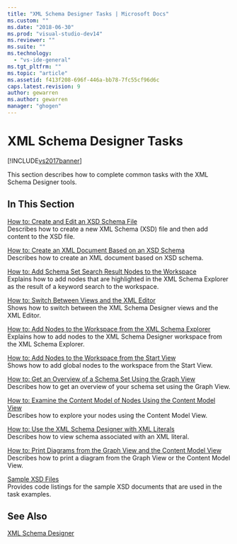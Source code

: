 ```yaml
---
title: "XML Schema Designer Tasks | Microsoft Docs"
ms.custom: ""
ms.date: "2018-06-30"
ms.prod: "visual-studio-dev14"
ms.reviewer: ""
ms.suite: ""
ms.technology: 
  - "vs-ide-general"
ms.tgt_pltfrm: ""
ms.topic: "article"
ms.assetid: f413f208-696f-446a-bb78-7fc55cf96d6c
caps.latest.revision: 9
author: gewarren
ms.author: gewarren
manager: "ghogen"
---
```

# XML Schema Designer Tasks
[!INCLUDE[vs2017banner](../includes/vs2017banner.md)]

  
  
This section describes how to complete common tasks with the XML Schema Designer tools.  
  
## In This Section  
 [How to: Create and Edit an XSD Schema File](../xml-tools/how-to-create-and-edit-an-xsd-schema-file.md)  
 Describes how to create a new XML Schema (XSD) file and then add content to the XSD file.  
  
 [How to: Create an XML Document Based on an XSD Schema](../xml-tools/how-to-create-an-xml-document-based-on-an-xsd-schema.md)  
 Describes how to create an XML document based on XSD schema.  
  
 [How to: Add Schema Set Search Result Nodes to the Workspace](../xml-tools/how-to-add-schema-set-search-result-nodes-to-the-workspace.md)  
 Explains how to add nodes that are highlighted in the XML Schema Explorer as the result of a keyword search to the workspace.  
  
 [How to: Switch Between Views and the XML Editor](../xml-tools/how-to-switch-between-views-and-the-xml-editor.md)  
 Shows how to switch between the XML Schema Designer views and the XML Editor.  
  
 [How to: Add Nodes to the Workspace from the XML Schema Explorer](../xml-tools/how-to-add-nodes-to-the-workspace-from-the-xml-schema-explorer.md)  
 Explains how to add nodes to the XML Schema Designer workspace from the XML Schema Explorer.  
  
 [How to: Add Nodes to the Workspace from the Start View](../xml-tools/how-to-add-nodes-to-the-workspace-from-the-start-view.md)  
 Shows how to add global nodes to the workspace from the Start View.  
  
 [How to: Get an Overview of a Schema Set Using the Graph View](../xml-tools/how-to-get-an-overview-of-a-schema-set-using-the-graph-view.md)  
 Describes how to get an overview of your schema set using the Graph View.  
  
 [How to: Examine the Content Model of Nodes Using the Content Model View](../xml-tools/how-to-examine-the-content-model-of-nodes-using-the-content-model-view.md)  
 Describes how to explore your nodes using the Content Model View.  
  
 [How to: Use the XML Schema Designer with XML Literals](../xml-tools/how-to-use-the-xml-schema-designer-with-xml-literals.md)  
 Describes how to view schema associated with an XML literal.  
  
 [How to: Print Diagrams from the Graph View and the Content Model View](../xml-tools/how-to-print-diagrams-from-the-graph-view-and-the-content-model-view.md)  
 Describes how to print a diagram from the Graph View or the Content Model View.  
  
 [Sample XSD Files](../xml-tools/sample-xsd-files.md)  
 Provides code listings for the sample XSD documents that are used in the task examples.  
  
## See Also  
 [XML Schema Designer](../xml-tools/xml-schema-designer.md)



